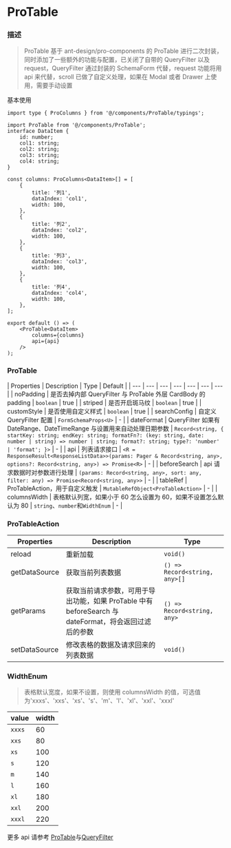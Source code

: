 # ProTable

### 描述

> ProTable 基于 ant-design/pro-components 的 ProTable 进行二次封装，同时添加了一些额外的功能与配置，已关闭了自带的 QueryFilter 以及 request，QueryFilter 通过封装的 SchemaForm 代替，request 功能将用 api 来代替，scroll 已做了自定义处理，如果在 Modal 或者 Drawer 上使用，需要手动设置

基本使用

```tsx | pure
import type { ProColumns } from '@/components/ProTable/typings';

import ProTable from '@/components/ProTable';
interface DataItem {
	id: number;
	col1: string;
	col2: string;
	col3: string;
	col4: string;
}

const columns: ProColumns<DataItem>[] = [
	{
		title: '列1',
		dataIndex: 'col1',
		width: 100,
	},
	{
		title: '列2',
		dataIndex: 'col2',
		width: 100,
	},
	{
		title: '列3',
		dataIndex: 'col3',
		width: 100,
	},
	{
		title: '列4',
		dataIndex: 'col4',
		width: 100,
	},
];

export default () => (
	<ProTable<DataItem>
		columns={columns}
		api={api}
	/>
);
```

### ProTable

| Properties | Description | Type | Default |
| --- | --- | --- | --- | --- | --- | --- |
| noPadding | 是否去掉内部 QueryFilter 与 ProTable 外层 CardBody 的 padding | `boolean` | true |
| striped | 是否开启斑马纹 | `boolean` | true |
| customStyle | 是否使用自定义样式 | `boolean` | true |
| searchConfig | 自定义 QueryFilter 配置 | `FormSchemaProps<U>` | - |
| dateFormat | QueryFilter 如果有 DateRange、DateTimeRange 与设置用来自动处理日期参数 | `Record<string, { startKey: string; endKey: string; formatFn?: (key: string, date: number | string) => number | string; format?: string; type?: 'number' | 'format'; }>` | - |
| api | 列表请求接口 | `<R = ResponseResult<ResponseListData>>(params: Pager & Record<string, any>, options?: Record<string, any>) => Promise<R>` | - |
| beforeSearch | api 请求数据时对参数进行处理 | `(params: Record<string, any>, sort: any, filter: any) => Promise<Record<string, any>>` | - |
| tableRef | ProTableAction，用于自定义触发 | `MutableRefObject<ProTableAction>` | - |
| columnsWidth | 表格默认列宽，如果小于 60 怎么设置为 60，如果不设置怎么默认为 80 | `string`、`number`和`WidthEnum` | - |

### ProTableAction

| Properties | Description | Type |
| --- | --- | --- |
| reload | 重新加载 | `void()` |
| getDataSource | 获取当前列表数据 | `() => Record<string, any>[]` |
| getParams | 获取当前请求参数，可用于导出功能，如果 ProTable 中有 beforeSearch 与 dateFormat，将会返回过滤后的参数 | `() => Record<string, any>` |
| setDataSource | 修改表格的数据及请求回来的列表数据 | `void()` |

### WidthEnum

> 表格默认宽度，如果不设置，则使用 columnsWidth 的值，可选值为'xxxs'、'xxs'、'xs'、's'、'm'、'l'、'xl'、'xxl'、'xxxl'

| value  | width |
| ------ | ----- |
| `xxxs` | 60    |
| `xxs`  | 80    |
| `xs`   | 100   |
| `s`    | 120   |
| `m`    | 140   |
| `l`    | 160   |
| `xl`   | 180   |
| `xxl`  | 200   |
| `xxxl` | 220   |

更多 api 请参考 [ProTable](https://procomponents.ant.design/components/table)与[QueryFilter](https://procomponents.ant.design/components/query-filter)
